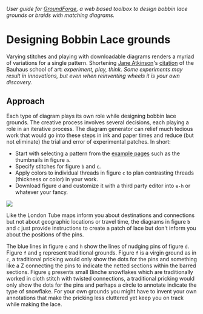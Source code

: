 _User guide for [GroundForge], a web based toolbox to design bobbin lace grounds or braids with matching diagrams._

Designing Bobbin Lace grounds
=============================

Varying stitches and playing with downloadable diagrams renders a myriad of variations for a single pattern. Shortening [Jane Atkinson]'s [citation] of the Bauhaus school of art: _experiment, play, think. Some experiments may result in innovations, but even when reinventing wheels it is your own discovery._

[GroundForge]: https://d-bl.github.io/GroundForge/
[Jane Atkinson]: http://www.contemporarylace.com/
[citation]: https://raw.githubusercontent.com/wiki/d-bl/GroundForge/images/bauhaus.png


Approach
--------

Each type of diagram plays its own role while designing bobbin lace grounds. The creative process involves several decisions, each playing a role in an iterative process.
The diagram generator can relief much tedious work that would go into these steps in ink and paper times and reduce (but not eliminate) the trial and error of experimental patches. In short:

* Start with selecting a pattern from the [example pages](Examples) such as the thumbnails in figure `a`.
* Specify stitches for figure `b` and `c`.
* Apply colors to individual threads in figure `c` to plan contrasting threads (thickness or color) in your work.
* Download figure `d` and customize it with a third party editor into `e-h` or whatever your fancy.

![](https://raw.githubusercontent.com/wiki/d-bl/GroundForge/images/intro.png)

Like the London Tube maps inform you about destinations and connections but not about geographic locations or travel time, the diagrams in figure `b` and `c` just provide instructions to create a patch of lace but don't inform you about the positions of the pins. 

The blue lines in figure `e` and `h` show the lines of nudging pins of figure `d`. 
Figure `f` and `g` represent traditional grounds. 
Figure `f` is a virgin ground as in `c`, a traditional pricking would only show the dots for the pins and something like a Z connecting the pins to indicate the netted sections within the barred sections.
Figure `g` presents small Binche snowflakes which are traditionally worked in cloth stitch with twisted connections, a traditional pricking would only show the dots for the pins and perhaps a circle to annotate indicate the type of snowflake.
For your own grounds you might have to invent your own annotations that make the pricking less cluttered yet keep you on track while making the lace.
